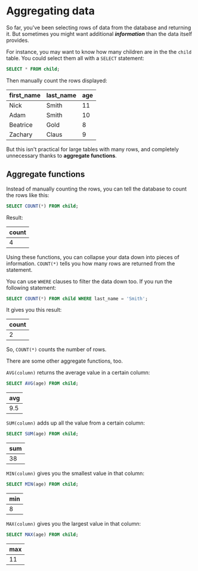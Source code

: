 # Aggregating data

So far, you've been selecting rows of data from the database and returning it. But sometimes you might want additional **_information_** than the data itself provides.

For instance, you may want to know how many children are in the the `child` table. You could select them all with a `SELECT` statement:

```sql
SELECT * FROM child;
```

Then manually count the rows displayed:

| **first_name** | **last_name** | **age** |
| -------------- | ------------- | ------- |
| Nick           | Smith         | 11      |
| Adam           | Smith         | 10      |
| Beatrice       | Gold          | 8       |
| Zachary        | Claus         | 9       |

But this isn't practical for large tables with many rows, and completely unnecessary thanks to **aggregate functions**.

## Aggregate functions

Instead of manually counting the rows, you can tell the database to count the rows like this:

```sql
SELECT COUNT(*) FROM child;
```

Result:

| **count** |
| --------- |
| 4         |

Using these functions, you can collapse your data down into pieces of information. `COUNT(*)` tells you how many rows are returned from the statement.

You can use `WHERE` clauses to filter the data down too. If you run the following statement:

```sql
SELECT COUNT(*) FROM child WHERE last_name = 'Smith';
```

It gives you this result:

| **count** |
| --------- |
| 2         |

So, `COUNT(*)` counts the number of rows.

There are some other aggregate functions, too.

`AVG(column)` returns the average value in a certain column:

```sql
SELECT AVG(age) FROM child;
```

| **avg** |     
| ------- | 
| 9.5     |   

`SUM(column)` adds up all the value from a certain column:

```sql
SELECT SUM(age) FROM child;
```

| **sum** |   
| ------- | 
| 38      |  

`MIN(column)` gives you the smallest value in that column:

```sql
SELECT MIN(age) FROM child;
```

| **min** |  
| ------- | 
| 8       | 

`MAX(column)` gives you the largest value in that column:

```sql
SELECT MAX(age) FROM child;
```

| **max** |  
| ------- | 
| 11      | 

